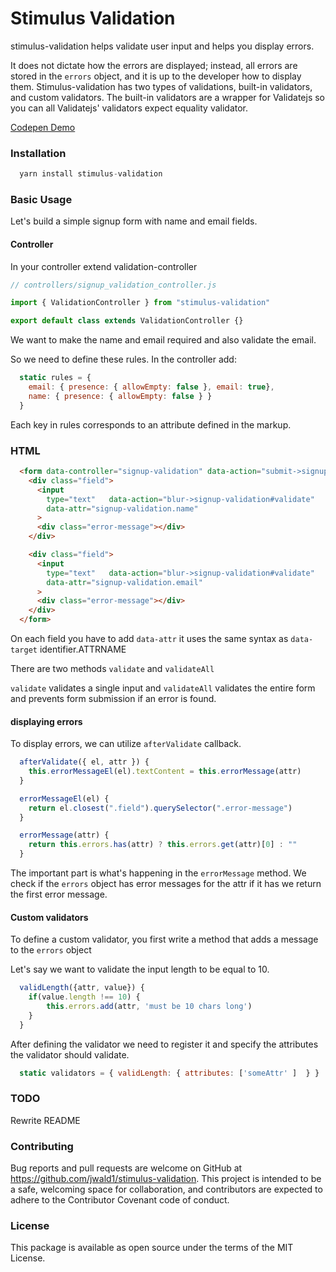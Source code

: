 # Stimulus Validation

stimulus-validation helps validate user input and helps you display errors.

It does not dictate how the errors are displayed; instead, all errors are stored in the `errors` object, and it is up to the developer how to display them. Stimulus-validation has two types of validations, built-in validators, and custom validators. The built-in validators are a wrapper for Validatejs so you can all Validatejs' validators expect equality validator.

[Codepen Demo](https://codepen.io/jwald1/pen/zaGdZN?editors=1010)

### Installation

```Javascript
  yarn install stimulus-validation
```

### Basic Usage

Let's build a simple signup form with name and email fields.

#### Controller

In your controller extend validation-controller

```javascript
// controllers/signup_validation_controller.js

import { ValidationController } from "stimulus-validation"

export default class extends ValidationController {}
```

We want to make the name and email required and also validate the email.

So we need to define these rules. In the controller add:

```Javascript
  static rules = {
    email: { presence: { allowEmpty: false }, email: true},
    name: { presence: { allowEmpty: false } }
  }
```

Each key in rules corresponds to an attribute defined in the markup.

### HTML

```HTML
  <form data-controller="signup-validation" data-action="submit->signup-validation#validateAll">
    <div class="field">
      <input
        type="text"   data-action="blur->signup-validation#validate"
        data-attr="signup-validation.name"
      >
      <div class="error-message"></div>
    </div>

    <div class="field">
      <input
        type="text"   data-action="blur->signup-validation#validate"
        data-attr="signup-validation.email"
      >
      <div class="error-message"></div>
    </div>
  </form>
```

On each field you have to add `data-attr` it uses the same syntax as `data-target`
identifier.ATTRNAME

There are two methods `validate` and `validateAll`

`validate` validates a single input and `validateAll` validates the entire form
and prevents form submission if an error is found.

#### displaying errors

To display errors, we can utilize `afterValidate` callback.

```Javascript
  afterValidate({ el, attr }) {
    this.errorMessageEl(el).textContent = this.errorMessage(attr)
  }

  errorMessageEl(el) {
    return el.closest(".field").querySelector(".error-message")
  }

  errorMessage(attr) {
    return this.errors.has(attr) ? this.errors.get(attr)[0] : ""
  }
```

The important part is what's happening in the `errorMessage` method. We check if the `errors` object has error messages for the attr if it has we return the first error message.

#### Custom validators

To define a custom validator, you first write a method that adds a message to the `errors` object

Let's say we want to validate the input length to be equal to 10.

```javascript
  validLength({attr, value}) {
    if(value.length !== 10) {
	    this.errors.add(attr, 'must be 10 chars long')
    }
  }
```

After defining the validator we need to register it and specify the attributes the validator should validate.

```javascript
  static validators = { validLength: { attributes: ['someAttr' ]  } }
```

### TODO

Rewrite README

### Contributing

Bug reports and pull requests are welcome on GitHub at https://github.com/jwald1/stimulus-validation. This project is intended to be a safe, welcoming space for collaboration, and contributors are expected to adhere to the Contributor Covenant code of conduct.

### License

This package is available as open source under the terms of the MIT License.
